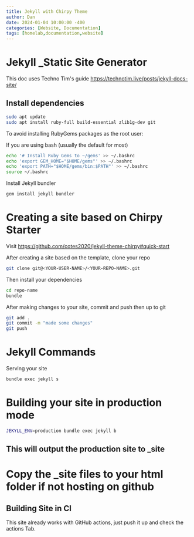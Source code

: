 ```yaml
---
title: Jekyll with Chirpy Theme
author: Dan
date: 2024-01-04 10:00:00 -400
categories: [Website, Documentation]
tags: [homelab,documentation,website]
---
```


# Jekyll _Static Site Generator

This doc uses Techno Tim's guide https://technotim.live/posts/jekyll-docs-site/

## Install dependencies

```bash
sudo apt update
sudo apt install ruby-full build-essential zlib1g-dev git
```

To avoid installing RubyGems packages as the root user:

If you are using bash (usually the default for most)

```bash
echo '# Install Ruby Gems to ~/gems' >> ~/.bashrc
echo 'export GEM_HOME="$HOME/gems"' >> ~/.bashrc
echo 'export PATH="$HOME/gems/bin:$PATH"' >> ~/.bashrc
source ~/.bashrc
```
Install Jekyll bundler

```bash
gem install jekyll bundler
```

# Creating a site based on Chirpy Starter

Visit https://github.com/cotes2020/jekyll-theme-chirpy#quick-start

After creating a site based on the template, clone your repo

```bash
git clone git@<YOUR-USER-NAME>/<YOUR-REPO-NAME>.git
```

Then install your dependencies

```bash
cd repo-name
bundle
```

After making changes to your site, commit and push then up to git

```bash
git add .
git commit -m "made some changes"
git push
```

# Jekyll Commands

Serving your site

```bash
bundle exec jekyll s
```

# Building your site in production mode

```bash
JEKYLL_ENV=production bundle exec jekyll b
```

## This will output the production site to _site

# Copy the _site files to your html folder if not hosting on github

## Building Site in CI

This site already works with GitHub actions, just push it up and check the actions Tab.
